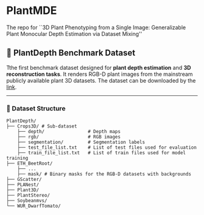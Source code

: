 # PlantMDE
The repo for ``3D Plant Phenotyping from a Single Image: Generalizable Plant Monocular Depth Estimation via Dataset Mixing''
## 🌱 PlantDepth Benchmark Dataset 
Tthe first benchmark dataset designed for **plant depth estimation** and **3D reconstruction tasks**. It renders RGB-D plant images from the mainstream publicly available plant 3D datasets. The dataset can be downloaded by the [link](https://drive.google.com/file/d/1XbDwjUn16dVl7F6uGNvpgtFU-uLm1jeb/view?usp=drive_link).


---

### 📂 Dataset Structure
```
PlantDepth/
├── Crops3D/ # Sub-dataset
    ├── depth/                # Depth maps 
    ├── rgb/                  # RGB images 
    ├── segmentation/         # Segmentation labels 
    ├── test_file_list.txt    # List of test files used for evaluation
    ├── train_file_list.txt   # List of train files used for model training
├── ETH_BeetRoot/
    ├── ...
    ├── mask/ # Binary masks for the RGB-D datasets with backgrounds
├── GScatter/
├── PLANest/
├── Plant3D/
├── PlantStereo/
├── Soybeanmvs/
└── WUR_DwarfTomato/
```
